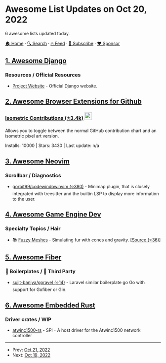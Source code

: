 # Awesome List Updates on Oct 20, 2022

6 awesome lists updated today.

[🏠 Home](/README.md) · [🔍 Search](https://www.trackawesomelist.com/search/) · [🔥 Feed](https://www.trackawesomelist.com/rss.xml) · [📮 Subscribe](https://trackawesomelist.us17.list-manage.com/subscribe?u=d2f0117aa829c83a63ec63c2f&id=36a103854c) · [❤️  Sponsor](https://github.com/sponsors/theowenyoung)



## [1. Awesome Django](/content/wsvincent/awesome-django/README.md)

### Resources / Official Resources

*   [Project Website](https://www.djangoproject.com/) - Official Django website.

## [2. Awesome Browser Extensions for Github](/content/stefanbuck/awesome-browser-extensions-for-github/README.md)

### [Isometric Contributions (⭐3.4k)](https://github.com/jasonlong/isometric-contributions) <a href="https://chrome.google.com/webstore/detail/isometric-contributions/mjoedlfflcchnleknnceiplgaeoegien"><img src="https://raw.githubusercontent.com/alrra/browser-logos/master/src/chrome/chrome_48x48.png" width="24" /></a>

Allows you to toggle between the normal GitHub contribution chart and an isometric pixel art version.

Installs: 10000 | Stars: 3430 | Last update: n/a

## [3. Awesome Neovim](/content/rockerBOO/awesome-neovim/README.md)

### Scrollbar / Diagnostics

*   [gorbit99/codewindow.nvim (⭐380)](https://github.com/gorbit99/codewindow.nvim) - Minimap plugin, that is closely integrated with treesitter and the builtin LSP to display more information to the user.

## [4. Awesome Game Engine Dev](/content/stevinz/awesome-game-engine-dev/README.md)

### Specialty Topics / Hair

*   📚 [Fuzzy Meshes](https://medium.com/@Zadvorsky/fuzzy-meshes-4c7fd3910d6f) - Simulating fur with cones and gravity. \[[Source (⭐36)](https://github.com/zadvorsky/three-fuzzy-mesh)]

## [5. Awesome Fiber](/content/gofiber/awesome-fiber/README.md)

### 🚧 Boilerplates / 🌱 Third Party

*   [sujit-baniya/goravel (⭐14)](https://github.com/sujit-baniya/goravel) - Laravel similar boilerplate go Go with support for Gofiber or Gin.

## [6. Awesome Embedded Rust](/content/rust-embedded/awesome-embedded-rust/README.md)

### Driver crates / WIP

*   [atwinc1500-rs](https://crates.io/crates/atwinc1500) - SPI - A host driver for the Atwinc1500 network controller

---

- Prev: [Oct 21, 2022](/content/2022/10/21/README.md)
- Next: [Oct 19, 2022](/content/2022/10/19/README.md)
